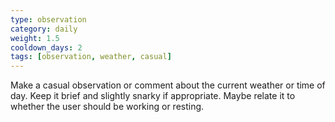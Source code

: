 ```yaml
---
type: observation
category: daily
weight: 1.5
cooldown_days: 2
tags: [observation, weather, casual]
---
```

Make a casual observation or comment about the current weather or time of day.
Keep it brief and slightly snarky if appropriate.
Maybe relate it to whether the user should be working or resting.
